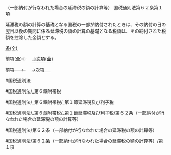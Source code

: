 （一部納付が行なわれた場合の延滞税の額の計算等）
国税通則法第６２条第１項

延滞税の額の計算の基礎となる国税の一部が納付されたときは、その納付の日の翌日以後の期間に係る延滞税の額の計算の基礎となる税額は、その納付された税額を控除した金額とする。

[条(全)](国税通則法＿＿＿＿＿第６２条_.md)

~~前項(全)←~~　  [→次項(全)](国税通則法＿＿＿＿＿第６２条第２項_.md)

~~前項 　 ←~~　  [→次項 　 ](国税通則法＿＿＿＿＿第６２条第２項.md)



#国税通則法

#国税通則法/_第６章附帯税

#国税通則法/_第６章附帯税/_第１節延滞税及び利子税

#国税通則法/_第６章附帯税/_第１節延滞税及び利子税/第６２条（一部納付が行なわれた場合の延滞税の額の計算等）

#国税通則法/第６２条（一部納付が行なわれた場合の延滞税の額の計算等）

#国税通則法/第６２条（一部納付が行なわれた場合の延滞税の額の計算等）/第１項

